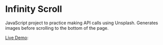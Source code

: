 # Infinity Scroll

JavaScript project to practice making API calls using Unsplash. Generates images before scrolling to the bottom of the page.

[Live Demo](https://leecmoses.github.io/infinity-scroll/):
